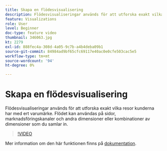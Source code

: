 ```yaml
---
title: Skapa en flödesvisualisering
description: Flödesvisualiseringar används för att utforska exakt vilka resor kunderna har med ert varumärke. Flödet kan användas på sidor, marknadsföringskanaler och andra dimensioner eller kombinationer av dimensioner som du samlar in.
feature: Visualizations
role: User
level: Beginner
doc-type: feature video
thumbnail: 346063.jpg
kt: 2279
exl-id: 888fec4a-308d-4a05-9c7b-a4b4deba09b1
source-git-commit: 84984ad9bf65cfc69117e40ac0e0cfe503cac5e5
workflow-type: tm+mt
source-wordcount: '94'
ht-degree: 0%

---
```


# Skapa en flödesvisualisering

Flödesvisualiseringar används för att utforska exakt vilka resor kunderna har med ert varumärke. Flödet kan användas på sidor, marknadsföringskanaler och andra dimensioner eller kombinationer av dimensioner som du samlar in.

>[!VIDEO](https://video.tv.adobe.com/v/346063/?quality=12&learn=on)

Mer information om den här funktionen finns på [dokumentation](https://experienceleague.adobe.com/docs/analytics/analyze/analysis-workspace/visualizations/flow/flow.html?lang=en).
